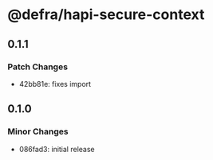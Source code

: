 # @defra/hapi-secure-context

## 0.1.1

### Patch Changes

- 42bb81e: fixes import

## 0.1.0

### Minor Changes

- 086fad3: initial release

